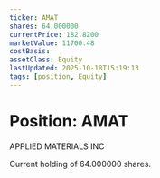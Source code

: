 ```yaml
---
ticker: AMAT
shares: 64.000000
currentPrice: 182.8200
marketValue: 11700.48
costBasis: 
assetClass: Equity
lastUpdated: 2025-10-18T15:19:13
tags: [position, Equity]
---
```


# Position: AMAT

APPLIED MATERIALS INC

Current holding of 64.000000 shares.
